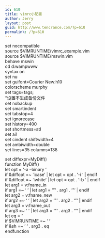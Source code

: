 ```yaml
---
id: 610
title: vimrc小配置
author: Jerry
layout: post
guid: http://www.tencrance.com/?p=610
permalink: /?p=610
---
```

set nocompatible  
source $VIMRUNTIME/vimrc_example.vim  
source $VIMRUNTIME/mswin.vim  
behave mswin  
cd d:wampwww  
syntax on  
set nu  
set guifont=Courier New:h10  
colorscheme murphy  
set tags=tags;  
&#8220;设置不生成备份文件  
set nobackup  
set smartindent  
set tabstop=4  
set ignorecase  
set history=400  
set shortmess=atI  
set ai!  
set cindent shiftwidth=4  
set ambiwidth=double  
set lines=35 columns=138

set diffexpr=MyDiff()  
function MyDiff()  
let opt = &#8216;-a &#8211;binary &#8216;  
if &diffopt =~ &#8216;icase&#8217; | let opt = opt . &#8216;-i &#8216; | endif  
if &diffopt =~ &#8216;iwhite&#8217; | let opt = opt . &#8216;-b &#8216; | endif  
let arg1 = v:fname_in  
if arg1 =~ &#8216; &#8216; | let arg1 = &#8216;&#8221;&#8216; . arg1 . &#8216;&#8221;&#8216; | endif  
let arg2 = v:fname_new  
if arg2 =~ &#8216; &#8216; | let arg2 = &#8216;&#8221;&#8216; . arg2 . &#8216;&#8221;&#8216; | endif  
let arg3 = v:fname_out  
if arg3 =~ &#8216; &#8216; | let arg3 = &#8216;&#8221;&#8216; . arg3 . &#8216;&#8221;&#8216; | endif  
let eq = &#8221;  
if $VIMRUNTIME =~ &#8216; &#8216;  
if &sh =~ &#8216; &#8216; . arg3 . eq  
endfunction